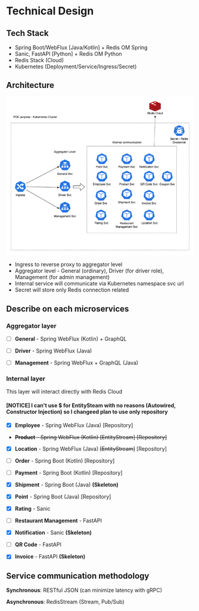 # Technical Design

## Tech Stack

- Spring Boot/WebFlux [Java/Kotlin] + Redis OM Spring
- Sanic, FastAPI [Python] + Redis OM Python
- Redis Stack (Cloud)
- Kubernetes (Deployment/Service/Ingress/Secret)

## Architecture

![Architecture](Technical%20High-Level%20Architecture.drawio.png)

- Ingress to reverse proxy to aggregator level
- Aggregator level - General (ordinary), Driver (for driver role), Management (for admin management)
- Internal service will communicate via Kubernetes namespace svc url
- Secret will store only Redis connection related

## Describe on each microservices

### Aggregator layer

- [ ] **General** - Spring WebFlux (Kotlin) + GraphQL

- [ ] **Driver** - Spring WebFlux (Java)

- [ ] **Management** - Spring WebFlux + GraphQL (Java)

### Internal layer

This layer will interact directly with Redis Cloud
#### **[NOTICE] I can't use $ for EntitySteam with no reasons (Autowired, Constructor Injection) so I changeed plan to use only repository**

- [x] **Employee** - Spring WebFlux (Java) [Repository]

- ~~**Product** - Spring WebFlux (Kotlin) ~~[EntityStream]~~ [Repository]~~

- [x] **Location** - Spring WebFlux (Java) ~~[EntityStream]~~ [Repository]

- [ ] **Order** - Spring Boot (Kotlin) [Repository]

- [ ] **Payment** - Spring Boot (Kotlin) [Repository]

- [x] **Shipment** - Spring Boot (Java) **(Skeleton)**

- [x] **Point** - Spring Boot (Java) [Repository]

- [x] **Rating** - Sanic

- [ ] **Restaurant Management** - FastAPI

- [x] **Notification** - Sanic **(Skeleton)**

- [ ] **QR Code** - FastAPI

- [x] **Invoice** - FastAPI **(Skeleton)**

## Service communication methodology

**Synchronous**: RESTful JSON (can minimize latency with gRPC)

**Asynchronous**: RedisStream (Stream, Pub/Sub)
